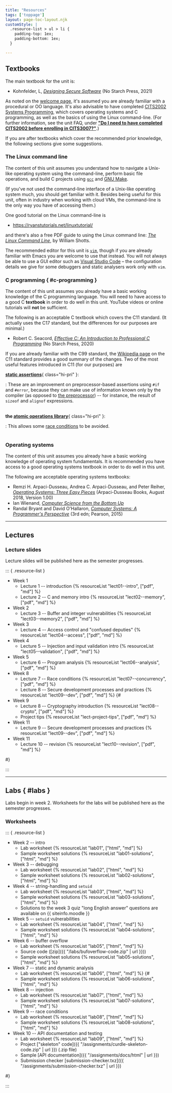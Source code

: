 ```yaml
---
title: "Resources"
tags: ['toppage']
layout: page-toc-layout.njk
customStyle: |
  .resource-list > ul > li {
    padding-top: 1ex;
    padding-bottom: 1ex;
  }

---
```



## Textbooks

The main textbook for the unit is:

- Kohnfelder, L,
  [*Designing Secure Software*][kohnfelder] (No Starch Press, 2021)

[kohnfelder]: https://www.amazon.com/Designing-Secure-Software-Guide-Developers/dp/1718501927

As noted on the [welcome page](/#assumed-knowledge), it's assumed you
are already familiar with a procedural or OO language.
It's also advisable to have completed [CITS2002 Systems
Programming][cits2002], which covers operating systems
and C programming, as well as the basics of using the Linux
command-line.
(For further information, see the unit FAQ, under
[**"Do I need to have completed CITS2002 before enrolling in
CITS3007?"**](/faq#advisable-study).)



[cits2002]: https://teaching.csse.uwa.edu.au/units/CITS2002/

If you are after textbooks which cover the recommended prior
knowledge, the following sections give some suggestions.

### The Linux command line

The content of this unit assumes you understand how to
navigate a Unix-like operating system using the command-line,
perform basic file operations, and build C projects using
[`gcc`][gcc] and [GNU Make][make].

[gcc]: https://gcc.gnu.org
[make]: https://www.gnu.org/software/make/

(If you've not used the command-line interface of a Unix-like operating system
much, you should get familiar with it. Besides being useful for this unit,
often in industry when working with cloud VMs, the command-line is the
only way you have of accessing them.)

One good tutorial on the Linux command-line is

- <https://ryanstutorials.net/linuxtutorial/>

and there's also a free PDF guide to using the Linux command line: [*The Linux
Command Line*][lincomm], by William Shotts.

[lincomm]: http://linuxcommand.org/tlcl.php

The recommended editor for this unit is [`vim`](https://www.vim.org),
though if you are already familiar with Emacs you are welcome to use
that instead. You will not always be able to use a GUI editor such
as [Visual Studio Code](https://code.visualstudio.com) – the
configuration details we give for some debuggers and static analysers
work only with `vim`.

### C programming { #c-programming }

The content of this unit assumes you already have a basic working knowledge of
the C programming language.
You will need to have access to a good C **textbook** in order to do well in this
unit. YouTube videos or online tutorials will **not** be sufficient.

The following is an acceptable C textbook which covers the C11 standard.
(It actually uses the C17 standard, but the differences for our purposes
are minimal.)

- Robert C. Seacord, *[Effective C: An Introduction to Professional C
  Programming](https://nostarch.com/Effective_C)* (No Starch Press,
  2020)

If you are already familiar with the C99 standard, the [Wikipedia page][wiki-c11]
on the C11 standard provides a good summary of the changes. Two of the
most useful features introduced in C11 (for our purposes) are

**[static assertions][static-assert]**{ class="hi-pri" }:

:   These are an improvement on
    preprocessor-based assertions using `#if` and `#error`, because they can
    make use of information known only by the compiler (as opposed to [the
    preprocessor][cpp-assert]) -- for instance, the result of `sizeof` and `alignof`
    expressions.\
    &nbsp;

**the [atomic operations library][atomics]**{ class="hi-pri" }:

:   This allows some [race conditions][race-cond] to be avoided.\
    &nbsp;


[wiki-c11]: https://en.wikipedia.org/wiki/C11_(C_standard_revision)
[static-assert]: https://en.wikipedia.org/wiki/Assertion_(software_development)#Static_assertions
[cpp-assert]: https://stackoverflow.com/questions/4079243/how-can-i-use-sizeof-in-a-preprocessor-macro
[atomics]: https://en.cppreference.com/w/c/atomic
[race-cond]: https://en.wikipedia.org/wiki/Race_condition

<!--
also suggested:

https://gustedt.gitlabpages.inria.fr/modern-c/
-->

### Operating systems

The content of this unit assumes you already have a basic working knowledge of
operating system fundamentals.
It is recommended you have access to a good operating systems textbook in order
to do well in this unit.

The following are acceptable operating systems textbooks:

- Remzi H. Arpaci-Dusseau, Andrea C. Arpaci-Dusseau, and Peter Reiher,
  *[Operating Systems: Three Easy Pieces](https://pages.cs.wisc.edu/~remzi/OSTEP/)*
  (Arpaci-Dusseau Books, August 2018, Version 1.00)
- Ian Wienand, *[Computer Science from the Bottom Up](https://bottomupcs.com/index.html)*
- Randal Bryant and David O'Hallaron, *[Computer Systems: A Programmer's
  Perspective][cs-prog-persp]* (3rd edn; Pearson, 2015)

[cs-prog-persp]: https://www.amazon.com/Computer-Systems-Programmers-Perspective-3rd-dp-013409266X/dp/013409266X

-----

## Lectures

### Lecture slides

Lecture slides will be published here as the semester
progresses.




::: { .resource-list }

- Week 1
  - Lecture 1 -- introduction {% resourceList "lect01--intro", ["pdf", "md"] %}
  - Lecture 2 -- C and memory intro {% resourceList "lect02--memory", ["pdf", "md"] %}
- Week 2
  - Lecture 3 -- Buffer and integer vulnerabilities {% resourceList "lect03--memory2", ["pdf", "md"] %}
- Week 3
  - Lecture 4 -- Access control and "confused deputies" {% resourceList "lect04--access", ["pdf", "md"] %}
- Week 4
  - Lecture 5 -- Injection and input validation intro {% resourceList "lect05--validation", ["pdf", "md"] %}
- Week 5
  - Lecture 6 -- Program analysis {% resourceList "lect06--analysis", ["pdf", "md"] %}
- Week 8
  - Lecture 7 -- Race conditions {% resourceList "lect07--concurrency", ["pdf", "md"] %}
  - Lecture 8 -- Secure development processes and practices {% resourceList "lect09--dev", ["pdf", "md"] %}
{#
- Week 9
  - Lecture 8 -- Cryptography introduction {% resourceList "lect08--crypto", ["pdf", "md"] %}
  - Project tips {% resourceList "lect-project-tips", ["pdf", "md"] %}
- Week 11
  - Lecture 9 -- Secure development processes and practices {% resourceList "lect09--dev", ["pdf", "md"] %}
- Week 11
  - Lecture 10 -- revision {% resourceList "lect10--revision", ["pdf", "md"] %}

#}


:::


-------

## Labs { #labs }

Labs begin in week 2.
Worksheets for the labs will be published here as the semester
progresses.


### Worksheets


::: { .resource-list }




- Week 2 -- intro
  - Lab worksheet {% resourceList "lab01", ["html", "md"] %}
  - Sample worksheet solutions {% resourceList "lab01-solutions", ["html", "md"] %}
- Week 3 -- debugging
  - Lab worksheet {% resourceList "lab02", ["html", "md"] %}
  - Sample worksheet solutions {% resourceList "lab02-solutions", ["html", "md"] %}
- Week 4 -- string-handling and `setuid`
  - Lab worksheet {% resourceList "lab03", ["html", "md"] %}
  - Sample worksheet solutions {% resourceList "lab03-solutions", ["html", "md"] %}
  - Solutions to the week 3 quiz "long English answer" questions are
    available on {{ siteinfo.moodle }}
- Week 5 -- `setuid` vulnerabilities
  - Lab worksheet {% resourceList "lab04", ["html", "md"] %}
  - Sample worksheet solutions {% resourceList "lab04-solutions", ["html", "md"] %}
- Week 6 -- buffer overflow
  - Lab worksheet {% resourceList "lab05", ["html", "md"] %}
  - Source code ([zip]({{ "/labs/bufoverflow-code.zip" | url }}))
  - Sample worksheet solutions {% resourceList "lab05-solutions", ["html", "md"] %}
- Week 7 -- static and dynamic analysis
  - Lab worksheet {% resourceList "lab06", ["html", "md"] %}
{#
  - Sample worksheet solutions {% resourceList "lab06-solutions", ["html", "md"] %}
- Week 8 -- injection
  - Lab worksheet {% resourceList "lab07", ["html", "md"] %}
  - Sample worksheet solutions {% resourceList "lab07-solutions", ["html", "md"] %}
- Week 9 -- race conditions
  - Lab worksheet {% resourceList "lab08", ["html", "md"] %}
  - Sample worksheet solutions {% resourceList "lab08-solutions", ["html", "md"] %}
- Week 10 -- API documentation and testing
  - Lab worksheet {% resourceList "lab09", ["html", "md"] %}
  - Project ["skeleton" code]({{ "/assignments/curdle-skeleton-code.zip" | url }}) (.zip file)
  - Sample [API documentation]({{ "/assignments/docs/html" | url }})
  - Submission checker [submission-checker.txz]({{ "/assignments/submission-checker.txz" | url }})

#}

:::



<!--
  vim: tw=72
-->
